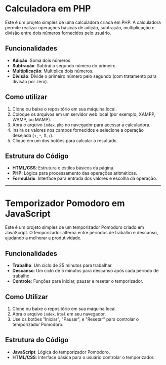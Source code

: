 # Calculadora em PHP

Este é um projeto simples de uma calculadora criada em PHP. A calculadora permite realizar operações básicas de adição, subtração, multiplicação e divisão entre dois números fornecidos pelo usuário.

## Funcionalidades

- **Adição**: Soma dois números.
- **Subtração**: Subtrai o segundo número do primeiro.
- **Multiplicação**: Multiplica dois números.
- **Divisão**: Divide o primeiro número pelo segundo (com tratamento para divisão por zero).

## Como utilizar

1. Clone ou baixe o repositório em sua máquina local.
2. Coloque os arquivos em um servidor web local (por exemplo, XAMPP, WAMP, ou MAMP).
3. Abra o arquivo `index.php` no navegador para acessar a calculadora.
4. Insira os valores nos campos fornecidos e selecione a operação desejada (+, -, X, /).
5. Clique em um dos botões para calcular o resultado.

## Estrutura do Código

- **HTML/CSS**: Estrutura e estilos básicos da página.
- **PHP**: Lógica para processamento das operações aritméticas.
- **Formulário**: Interface para entrada dos valores e escolha da operação.

-----------------------------------------------------------------------------------------------------

# Temporizador Pomodoro em JavaScript

Este é um projeto simples de um temporizador Pomodoro criado em JavaScript. O temporizador alterna entre períodos de trabalho e descanso, ajudando a melhorar a produtividade.

## Funcionalidades

- **Trabalho**: Um ciclo de 25 minutos para trabalhar.
- **Descanso**: Um ciclo de 5 minutos para descanso após cada período de trabalho.
- **Controle**: Funções para iniciar, pausar e resetar o temporizador.

## Como Utilizar

1. Clone ou baixe o repositório em sua máquina local.
2. Abra o arquivo `index.html` em seu navegador.
3. Use os botões "Iniciar", "Pausar", e "Resetar" para controlar o temporizador Pomodoro.

## Estrutura do Código

- **JavaScript**: Lógica do temporizador Pomodoro.
- **HTML/CSS**: Interface básica para o usuário controlar o temporizador.
